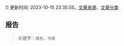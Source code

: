 :alarm_clock: 更新时间: 2023-10-15 23:35:55。[文章来源](/README.md)、[文章分类](/TAGS.md)

## 报告


> 关键字：`报告`、`月报`



